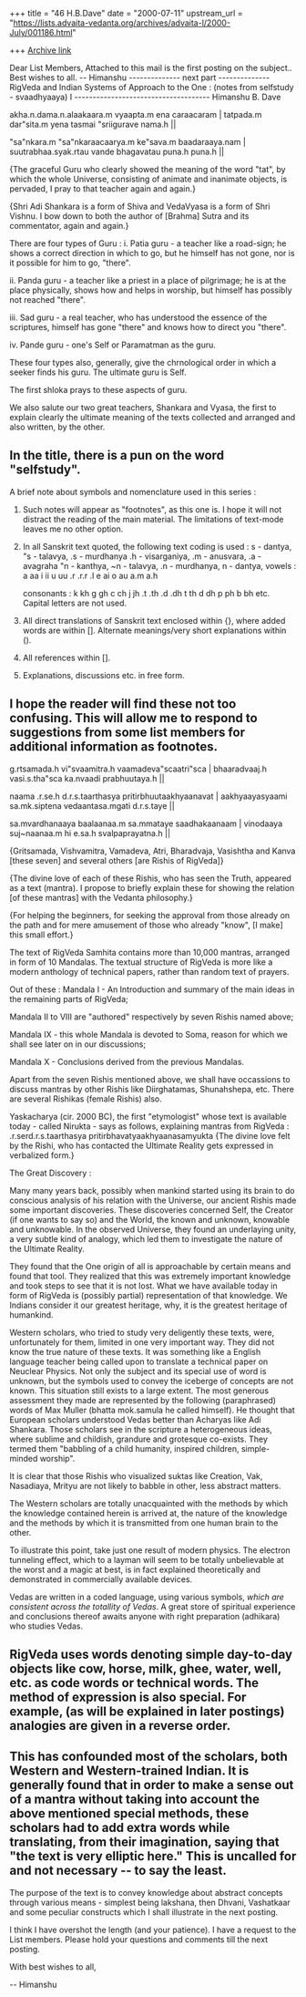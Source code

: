 +++
title = "46 H.B.Dave"
date = "2000-07-11"
upstream_url = "https://lists.advaita-vedanta.org/archives/advaita-l/2000-July/001186.html"

+++
[Archive link](https://lists.advaita-vedanta.org/archives/advaita-l/2000-July/001186.html)

Dear List Members,
Attached to this mail is the first posting on the subject..
Best wishes to all.
-- Himanshu
-------------- next part --------------
RigVeda and Indian Systems of Approach to the One :
(notes from selfstudy - svaadhyaaya)
I
------------------------------------- Himanshu B. Dave

akha.n.dama.n.alaakaara.m vyaapta.m ena caraacaram |
tatpada.m dar"sita.m yena tasmai "sriigurave nama.h ||

"sa"nkara.m "sa"nkaraacaarya.m ke"sava.m baadaraaya.nam |
suutrabhaa.syak.rtau vande bhagavatau puna.h puna.h ||

{The graceful Guru who clearly showed the meaning of the word "tat", by
which the whole Universe, consisting of animate and inanimate objects, is
pervaded, I pray to that teacher again and again.}

{Shri Adi Shankara is a form of Shiva  and VedaVyasa is a form of Shri
Vishnu. I bow down to both the author of [Brahma] Sutra and its commentator,
again and again.}

There are four types of Guru :
i. Patia guru - a teacher like a road-sign; he shows a correct direction
   in which to go, but he himself has not gone, nor is it possible for him to go,
   "there".

ii. Panda guru - a teacher like a priest in a place of pilgrimage; he is at
    the place physically, shows how and helps in worship, but himself has
    possibly not reached "there".

iii. Sad guru - a real teacher, who has understood the essence of the
     scriptures, himself has gone "there" and knows how to direct you
     "there".

iv. Pande guru - one's Self or Paramatman as the guru.

These four types also, generally, give the chrnological order in which a seeker
finds his guru. The ultimate guru is Self.

The first shloka  prays to these aspects of guru.

We also salute our two great teachers, Shankara and Vyasa, the first to
explain clearly the ultimate meaning of the texts collected and arranged and
also written, by the other.

In the title, there is a pun on the word "selfstudy".
-----------------------
A brief note about symbols and nomenclature used in this series :
1. Such notes will appear as "footnotes", as this one is. I hope it will not
   distract the reading of the main material. The limitations of text-mode
   leaves me no other option.

2. In all Sanskrit text quoted, the following text coding is used :
   s - dantya, "s - talavya, .s - murdhanya
   .h - visarganiya, .m - anusvara, .a - avagraha
   "n - kanthya, ~n - talavya, .n - murdhanya, n - dantya,
   vowels :  a aa i  ii  u  uu  .r .r.r  .l  e  ai  o  au  a.m  a.h

   consonants : k kh g gh c ch j jh .t .th .d .dh t th d dh p ph b bh
   etc.
   Capital letters are not used.
3. All direct translations of Sanskrit text enclosed within {}, where added
   words are within []. Alternate meanings/very short explanations within
   ().

4. All references within [].

5. Explanations, discussions etc. in free form.

I hope the reader will find these not too confusing.
This will allow me to respond to suggestions from some list members
for additional information as footnotes.
------------------------------

g.rtsamada.h vi"svaamitra.h vaamadeva"scaatri"sca |
bhaaradvaaj.h vasi.s.tha"sca ka.nvaadi prabhuutaya.h ||

naama .r.se.h d.r.s.taarthasya pritirbhuutaakhyaanavat |
aakhyaayasyaami sa.mk.siptena vedaantasa.mgati d.r.s.taye ||

sa.mvardhanaaya baalaanaa.m sa.mmataye saadhakaanaam |
vinodaaya suj~naanaa.m hi e.sa.h svalpaprayatna.h ||

{Gritsamada, Vishvamitra, Vamadeva, Atri, Bharadvaja, Vasishtha and Kanva
[these seven] and several others [are Rishis of RigVeda]}

{The divine love of each of these Rishis, who has seen the Truth, appeared
as a text (mantra). I propose to briefly explain these for showing the
relation [of these mantras] with the Vedanta philosophy.}

{For helping the beginners, for seeking the approval from those already on
the path and for mere amusement of those who already "know", [I make] this
small effort.}

The text of RigVeda Samhita contains more than 10,000 mantras, arranged in
form of 10 Mandalas. The textual structure of RigVeda is more like a modern
anthology of technical papers, rather than random text of prayers.

Out of these :
Mandala I - An Introduction and summary of the main ideas in the remaining
parts of RigVeda;

Mandala II to VIII are "authored" respectively by seven Rishis named above;

Mandala IX - this whole Mandala is devoted to Soma, reason for which we
shall see later on in our discussions;

Mandala X - Conclusions derived from the previous Mandalas.

Apart from the seven Rishis mentioned above, we shall have occassions to discuss
mantras by other Rishis like Diirghatamas, Shunahshepa, etc. There are several Rishikas
(female Rishis) also.

Yaskacharya (cir. 2000 BC), the first "etymologist" whose text is available
today - called Nirukta - says as follows, explaining mantras from RigVeda :
.r.serd.r.s.taarthasya pritirbhavatyaakhyaanasamyukta
{The divine love felt by the Rishi, who has contacted the Ultimate Reality
gets expressed in verbalized form.}


The Great Discovery :

Many many years back, possibly when mankind started using its brain to do
conscious analysis of his relation with the Universe, our ancient Rishis made
some important discoveries. These discoveries concerned Self, the Creator
(if one wants to say so) and the World, the known and unknown, knowable and
unknowable. In the observed Universe, they found an underlaying unity, a
very subtle kind of analogy, which led them to investigate the nature of the
Ultimate Reality.

They found that the One origin of all is approachable by certain
means and found that tool. They realized that this was extremely important
knowledge and took steps to see that it is not lost. What we have available
today in form of RigVeda is (possibly partial) representation of that
knowledge. We Indians consider it our greatest heritage, why, it is the
greatest heritage of humankind.

Western scholars, who tried to study very deligently these texts, were,
unfortunately for them, limited in one very important way. They did not know
the true nature of these texts. It was something like a English language
teacher being called upon to translate a technical paper on Neuclear
Physics. Not only the subject and its special use of word is unknown, but
the symbols used to convey the iceberge of concepts are not known.  This
situation still exists to a large extent. The most generous assessment they
made are represented by the following (paraphrased) words of Max Muller
(bhatta mok.samula he called himself). He thought that European scholars
understood Vedas better than Acharyas like Adi Shankara. Those scholars see
in the scripture a heterogeneous ideas, where sublime and childish, grandure
and grotesque co-exists. They termed them "babbling of a child humanity,
inspired children, simple-minded worship".

It is clear that those Rishis who visualized suktas like Creation, Vak,
Nasadiaya, Mrityu are not likely to babble in other, less abstract matters.

The Western scholars are totally unacquainted with the methods by which the
knowledge contained herein is arrived at, the nature of the knowledge and
the methods by which it is transmitted from one human brain to the other.

To illustrate this point,  take just one result of modern physics. The
electron tunneling effect, which to a layman will seem to be totally
unbelievable at the worst and a magic at best, is in fact explained
theoretically and demonstrated in commercially available devices.

Vedas are written in a coded language, using various symbols, *which are
consistent across the totallity of Vedas*. A great store of spiritual
experience and conclusions thereof awaits anyone with right preparation
(adhikara) who studies Vedas.

RigVeda uses words denoting simple day-to-day objects  like cow, horse,
milk, ghee, water, well, etc. as code words or technical words. The method
of expression is also special. For example, (as will be explained in later
postings) analogies are given in a reverse order.
---------------------------
This has confounded most of the scholars, both Western and Western-trained
Indian. It is generally found that in order to make a sense out of a mantra
without taking into account the above mentioned special methods, these
scholars had to add extra words while translating, from their imagination,
saying that "the text is very  elliptic here." This is uncalled for and not
necessary -- to say the least.
---------------------------

The purpose of the text is to convey knowledge about abstract concepts
through various means - simplest being lakshana, then Dhvani, Vashatkaar and
some peculiar constructs which I shall illustrate in the next posting.

I think I have overshot the length (and your patience).
I have a request to the List members. Please hold your questions and
comments till the next posting.

With best wishes to all,

-- Himanshu
